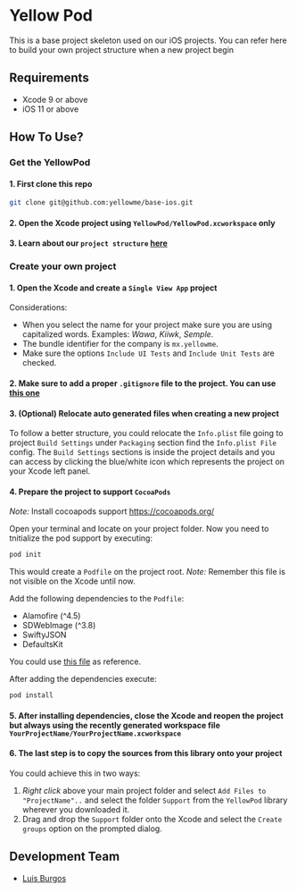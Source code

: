# Yellow Pod

This is a base project skeleton used on our iOS projects. You can refer here to build your own project structure when a new project begin

## Requirements

* Xcode 9 or above
* iOS 11 or above

## How To Use?

### Get the YellowPod

#### 1. First clone this repo

``` bash
git clone git@github.com:yellowme/base-ios.git
```

#### 2. Open the Xcode project using `YellowPod/YellowPod.xcworkspace` only

#### 3. Learn about our `project structure` [here](./YellowPod/README.md)

### Create your own project

#### 1. Open the Xcode and create a `Single View App` project

Considerations:

* When you select the name for your project make sure you are using capitalized words. Examples: *Wawa*, *Kiiwk*, *Semple*.
* The bundle identifier for the company is `mx.yellowme`.
* Make sure the options `Include UI Tests` and `Include Unit Tests` are checked.

#### 2. Make sure to add a proper `.gitignore` file to the project. You can use [this one](./YellowPod/.gitignore)

#### 3. (Optional) Relocate auto generated files when creating a new project

To follow a better structure, you could relocate the `Info.plist` file going to project `Build Settings` under `Packaging` section find the `Info.plist File` config. The `Build Settings` sections is inside the project details and you can access by clicking the blue/white icon which represents the project on your Xcode left panel.

#### 4. Prepare the project to support `CocoaPods`

*Note:* Install cocoapods support https://cocoapods.org/

Open your terminal and locate on your project folder. Now you need to tnitialize the pod support by executing:

``` bash
pod init
```

This would create a `Podfile` on the project root. *Note:* Remember this file is not visible on the Xcode until now.

Add the following dependencies to the `Podfile`:

* Alamofire (^4.5)
* SDWebImage (^3.8)
* SwiftyJSON
* DefaultsKit

You could use [this file](./YellowPod/Podfile) as reference.

After adding the dependencies execute:

``` bash
pod install
```

#### 5. After installing dependencies, close the Xcode and **reopen the project** but always using the recently generated workspace file `YourProjectName/YourProjectName.xcworkspace`

#### 6. The last step is to copy the sources from this library onto your project

You could achieve this in two ways:

1. *Right click* above your main project folder and select `Add Files to "ProjectName"..` and select the folder `Support` from the `YellowPod` library wherever you downloaded it.
2. Drag and drop the `Support` folder onto the Xcode and select the `Create groups` option on the prompted dialog.

## Development Team

* [Luis Burgos](https://github.com/LuisBurgos)